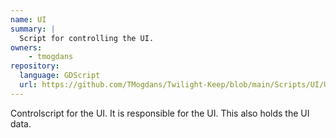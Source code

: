 ```yaml
---
name: UI
summary: |
  Script for controlling the UI.
owners:
    - tmogdans
repository:
  language: GDScript
  url: https://github.com/TMogdans/Twilight-Keep/blob/main/Scripts/UI/UI.gd
---
```


Controlscript for the UI. It is responsible for the UI. This also holds the UI data.

<NodeGraph />